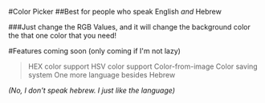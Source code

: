 #Color Picker
##Best for people who speak English *and* Hebrew


###Just change the RGB Values, and it will change the background color the that one color that you need!

#Features coming soon
(only coming if I'm not lazy)
> HEX color support
> HSV color support
> Color-from-image
> Color saving system
> One more language besides Hebrew

*(No, I don't speak hebrew. I just like the language)*